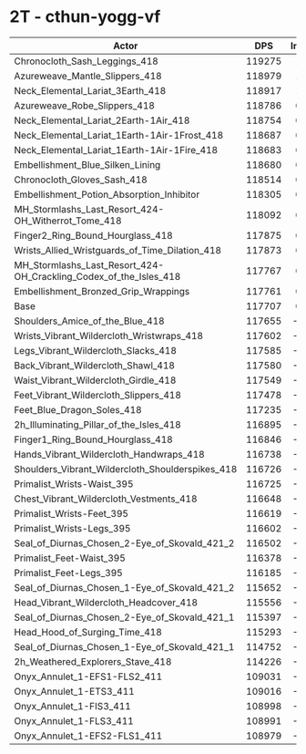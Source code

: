 # 2T - cthun-yogg-vf
| Actor | DPS | Increase |
|---|:---:|:---:|
|Chronocloth_Sash_Leggings_418|119275|1.33%|
|Azureweave_Mantle_Slippers_418|118979|1.08%|
|Neck_Elemental_Lariat_3Earth_418|118917|1.03%|
|Azureweave_Robe_Slippers_418|118786|0.92%|
|Neck_Elemental_Lariat_2Earth-1Air_418|118754|0.89%|
|Neck_Elemental_Lariat_1Earth-1Air-1Frost_418|118687|0.83%|
|Neck_Elemental_Lariat_1Earth-1Air-1Fire_418|118683|0.83%|
|Embellishment_Blue_Silken_Lining|118680|0.83%|
|Chronocloth_Gloves_Sash_418|118514|0.69%|
|Embellishment_Potion_Absorption_Inhibitor|118305|0.51%|
|MH_Stormlashs_Last_Resort_424-OH_Witherrot_Tome_418|118092|0.33%|
|Finger2_Ring_Bound_Hourglass_418|117875|0.14%|
|Wrists_Allied_Wristguards_of_Time_Dilation_418|117873|0.14%|
|MH_Stormlashs_Last_Resort_424-OH_Crackling_Codex_of_the_Isles_418|117767|0.05%|
|Embellishment_Bronzed_Grip_Wrappings|117761|0.05%|
|Base|117707|0.00%|
|Shoulders_Amice_of_the_Blue_418|117655|-0.04%|
|Wrists_Vibrant_Wildercloth_Wristwraps_418|117602|-0.09%|
|Legs_Vibrant_Wildercloth_Slacks_418|117585|-0.10%|
|Back_Vibrant_Wildercloth_Shawl_418|117580|-0.11%|
|Waist_Vibrant_Wildercloth_Girdle_418|117549|-0.13%|
|Feet_Vibrant_Wildercloth_Slippers_418|117478|-0.19%|
|Feet_Blue_Dragon_Soles_418|117235|-0.40%|
|2h_Illuminating_Pillar_of_the_Isles_418|116895|-0.69%|
|Finger1_Ring_Bound_Hourglass_418|116846|-0.73%|
|Hands_Vibrant_Wildercloth_Handwraps_418|116738|-0.82%|
|Shoulders_Vibrant_Wildercloth_Shoulderspikes_418|116726|-0.83%|
|Primalist_Wrists-Waist_395|116725|-0.83%|
|Chest_Vibrant_Wildercloth_Vestments_418|116648|-0.90%|
|Primalist_Wrists-Feet_395|116619|-0.92%|
|Primalist_Wrists-Legs_395|116602|-0.94%|
|Seal_of_Diurnas_Chosen_2-Eye_of_Skovald_421_2|116502|-1.02%|
|Primalist_Feet-Waist_395|116378|-1.13%|
|Primalist_Feet-Legs_395|116185|-1.29%|
|Seal_of_Diurnas_Chosen_1-Eye_of_Skovald_421_2|115652|-1.75%|
|Head_Vibrant_Wildercloth_Headcover_418|115556|-1.83%|
|Seal_of_Diurnas_Chosen_2-Eye_of_Skovald_421_1|115397|-1.96%|
|Head_Hood_of_Surging_Time_418|115293|-2.05%|
|Seal_of_Diurnas_Chosen_1-Eye_of_Skovald_421_1|114752|-2.51%|
|2h_Weathered_Explorers_Stave_418|114226|-2.96%|
|Onyx_Annulet_1-EFS1-FLS2_411|109031|-7.37%|
|Onyx_Annulet_1-ETS3_411|109016|-7.38%|
|Onyx_Annulet_1-FIS3_411|108998|-7.40%|
|Onyx_Annulet_1-FLS3_411|108991|-7.40%|
|Onyx_Annulet_1-EFS2-FLS1_411|108979|-7.41%|

